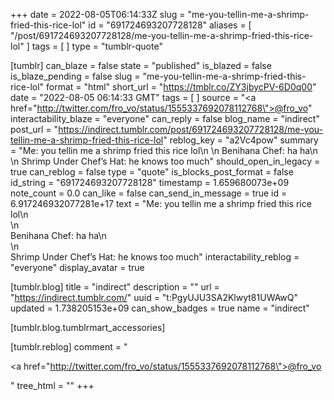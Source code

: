 +++
date = 2022-08-05T06:14:33Z
slug = "me-you-tellin-me-a-shrimp-fried-this-rice-lol"
id = "691724693207728128"
aliases = [ "/post/691724693207728128/me-you-tellin-me-a-shrimp-fried-this-rice-lol" ]
tags = [ ]
type = "tumblr-quote"

[tumblr]
can_blaze = false
state = "published"
is_blazed = false
is_blaze_pending = false
slug = "me-you-tellin-me-a-shrimp-fried-this-rice-lol"
format = "html"
short_url = "https://tmblr.co/ZY3jbycPV-6D0q00"
date = "2022-08-05 06:14:33 GMT"
tags = [ ]
source = "<a href=\"http://twitter.com/fro_vo/status/1555337692078112768\">@fro_vo</a>"
interactability_blaze = "everyone"
can_reply = false
blog_name = "indirect"
post_url = "https://indirect.tumblr.com/post/691724693207728128/me-you-tellin-me-a-shrimp-fried-this-rice-lol"
reblog_key = "a2Vc4pow"
summary = "Me: you tellin me a shrimp fried this rice lol\n \n Benihana Chef: ha ha\n \n Shrimp Under Chef’s Hat: he knows too much"
should_open_in_legacy = true
can_reblog = false
type = "quote"
is_blocks_post_format = false
id_string = "691724693207728128"
timestamp = 1.659680073e+09
note_count = 0.0
can_like = false
can_send_in_message = true
id = 6.917246932077281e+17
text = "Me: you tellin me a shrimp fried this rice lol\n<br/>\n<br/>Benihana Chef: ha ha\n<br/>\n<br/>Shrimp Under Chef’s Hat: he knows too much"
interactability_reblog = "everyone"
display_avatar = true

[tumblr.blog]
title = "indirect"
description = ""
url = "https://indirect.tumblr.com/"
uuid = "t:PgyUJU3SA2Klwyt81UWAwQ"
updated = 1.738205153e+09
can_show_badges = true
name = "indirect"

[tumblr.blog.tumblrmart_accessories]

[tumblr.reblog]
comment = "<p><a href=\"http://twitter.com/fro_vo/status/1555337692078112768\">@fro_vo</a></p>"
tree_html = ""
+++
